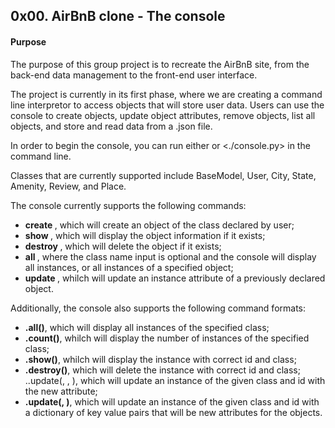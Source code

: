 ## 0x00. AirBnB clone - The console
#### Purpose
The purpose of this group  project is to recreate the AirBnB site, from the back-end data management to the front-end user interface.

The project is currently in its first phase, where we are creating a command line interpretor to access objects that will store user data. Users can use the console to create objects, update object attributes, remove objects, list all objects, and store and read data from a .json file.

In order to begin the console, you can run either <python3 console.py> or <./console.py> in the command line.

Classes that are currently supported include BaseModel, User, City, State, Amenity, Review, and Place.

The console currently supports the following commands:

+ **create <class name>**, which will create an object of the class declared by user;
+ **show <class name> <id>**, which will display the object information if it exists;
+ **destroy <class name> <id>**, which will delete the object if it exists;
+ **all <class name>**, where the class name input is optional and the console will display all instances, or all instances of a specified object;
+ **update <class name> <id> <attribute name> <attribute value>**, whilch will update an instance attribute of a previously declared object.


Additionally, the console also supports the following command formats:

+ **<class name>.all()**, which will display all instances of the specified class;
+ **<class name>.count()**, whilch will display the number of instances of the specified class;
+ **<class name>.show(<id>)**, whilch will display the instance with correct id and class;
+ **<class name>.destroy(<id>)**, which will delete the instance with correct id and class;
.<class name>.update(<id>, <attribute name>, <attribute value>), which will update an instance of the given class and id with the new attribute;
+ **<class name>.update(<id>, <dictionary representation>)**, which will update an instance of the given class and id with a dictionary of key value pairs that will be new attributes for the objects.


